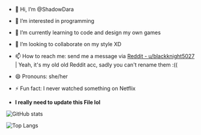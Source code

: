 - 👋 Hi, I’m @ShadowDara
- 👀 I’m interested in programming
- 🌱 I’m currently learning to code and design my own games
- 💞️ I’m looking to collaborate on my style XD
- 📫 How to reach me: send me a message via [Reddit - u/blackknight5027](https://reddit.com/u/blackknight5027) | Yeah, it's my old old Reddit acc, sadly you can't rename them :((
- 😄 Pronouns: she/her
- ⚡ Fun fact: I never watched something on Netflix

- **I really need to update this File lol**

![GitHub stats](https://github-readme-stats.vercel.app/api?username=Shadowdara&theme=radical)

![Top Langs](https://github-readme-stats.vercel.app/api/top-langs/?username=Shadowdara&theme=radical)

<!---
ShadowDara/ShadowDara is a ✨ special ✨ repository because its `README.md` (this file) appears on your GitHub profile.
You can click the Preview link to take a look at your changes.
--->
